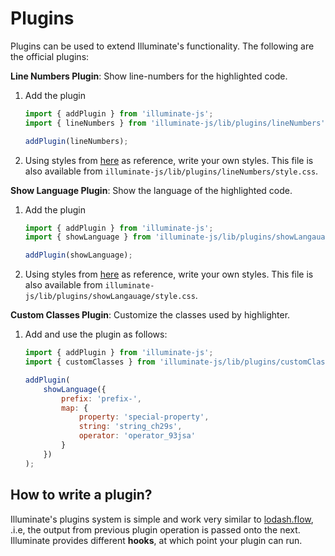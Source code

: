 # Plugins

Plugins can be used to extend Illuminate's functionality. The following are the official plugins:

**Line Numbers Plugin**: Show line-numbers for the highlighted code.

1. Add the plugin

    ```js
    import { addPlugin } from 'illuminate-js';
    import { lineNumbers } from 'illuminate-js/lib/plugins/lineNumbers';

    addPlugin(lineNumbers);
    ```

2. Using styles from [here](https://github.com/vkbansal/illuminate-js/blob/master/packages/illuminate-js/src/plugins/lineNumbers/style.css) as reference, write your own styles. This file is also available from `illuminate-js/lib/plugins/lineNumbers/style.css`.

**Show Language Plugin**: Show the language of the highlighted code.

1. Add the plugin

    ```js
    import { addPlugin } from 'illuminate-js';
    import { showLanguage } from 'illuminate-js/lib/plugins/showLangauage';

    addPlugin(showLanguage);
    ```

2. Using styles from [here](https://github.com/vkbansal/illuminate-js/blob/master/packages/illuminate-js/src/plugins/showLangauage/style.css) as reference, write your own styles. This file is also available from `illuminate-js/lib/plugins/showLangauage/style.css`.

**Custom Classes Plugin**: Customize the classes used by highlighter.

1. Add and use the plugin as follows:

    ```js
    import { addPlugin } from 'illuminate-js';
    import { customClasses } from 'illuminate-js/lib/plugins/customClasses';

    addPlugin(
        showLanguage({
            prefix: 'prefix-',
            map: {
                property: 'special-property',
                string: 'string_ch29s',
                operator: 'operator_93jsa'
            }
        })
    );
    ```

## How to write a plugin?

Illuminate's plugins system is simple and work very similar to [lodash.flow](https://lodash.com/docs#flow), .i.e, the output from previous plugin operation is passed onto the next. Illuminate provides different **hooks**, at which point your plugin can run.
